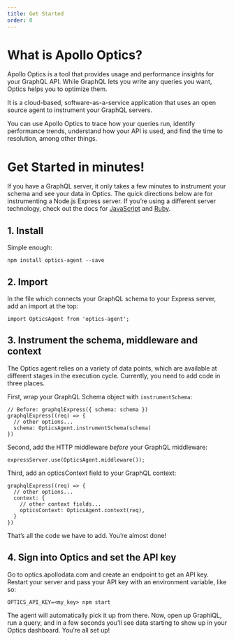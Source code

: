 ```yaml
---
title: Get Started
order: 0
---
```


# What is Apollo Optics?

Apollo Optics is a tool that provides usage and performance insights for your GraphQL API. While GraphQL lets you write any queries you want, Optics helps you to optimize them.

It is a cloud-based, software-as-a-service application that uses an open source agent to instrument your GraphQL servers.

You can use Apollo Optics to trace how your queries run, identify performance trends, understand how your API is used, and find the time to resolution, among other things.

# Get Started in minutes!

If you have a GraphQL server, it only takes a few minutes to instrument your schema and see your data in Optics. The quick directions below are for instrumenting a Node.js Express server. If you’re using a different server technology, check out the docs for [JavaScript]((https://github.com/apollostack/optics-agent-js/blob/master/README.md)) and [Ruby](https://github.com/apollostack/optics-agent-ruby/blob/master/README.md).

## 1. Install

Simple enough:

`npm install optics-agent --save`

## 2. Import

In the file which connects your GraphQL schema to your Express server, add an import at the top:

```
import OpticsAgent from 'optics-agent';
```

## 3. Instrument the schema, middleware and context

The Optics agent relies on a variety of data points, which are available at different stages in the execution cycle. Currently, you need to add code in three places.

First, wrap your GraphQL Schema object with `instrumentSchema`:

```
// Before: graphqlExpress({ schema: schema })
graphqlExpress((req) => {
  // other options...
  schema: OpticsAgent.instrumentSchema(schema)
})
```

Second, add the HTTP middleware _before_ your GraphQL middleware:

```
expressServer.use(OpticsAgent.middleware());
```

Third, add an opticsContext field to your GraphQL context:

```
graphqlExpress((req) => {
  // other options...
  context: {
    // other context fields...
    opticsContext: OpticsAgent.context(req),
  }
})
```

That’s all the code we have to add. You’re almost done!

## 4. Sign into Optics and set the API key

Go to optics.apollodata.com and create an endpoint to get an API key. Restart your server and pass your API key with an environment variable, like so:

`OPTICS_API_KEY=<my_key> npm start`

The agent will automatically pick it up from there. Now, open up GraphiQL, run a query, and in a few seconds you’ll see data starting to show up in your Optics dashboard. You’re all set up!
